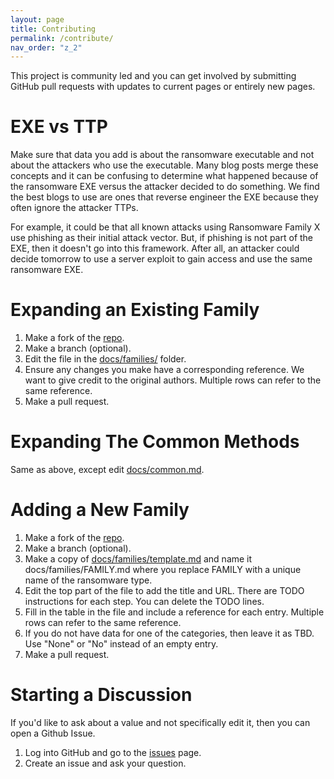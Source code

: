 ```yaml
---
layout: page
title: Contributing
permalink: /contribute/
nav_order: "z_2"
---
```


This project is community led and you can get involved by submitting GitHub pull requests with updates to current pages or entirely new pages. 

# EXE vs TTP

Make sure that data you add is about the ransomware executable and not about the attackers who use the executable. Many blog posts merge these concepts and it can be confusing to determine what happened because of the ransomware EXE versus the attacker decided to do something. We find the best blogs to use are ones that reverse engineer the EXE because they often ignore the attacker TTPs. 

For example, it could be that all known attacks using Ransomware Family X use phishing as their initial attack vector. But, if phishing is not part of the EXE, then it doesn't go into this framework. After all, an attacker could decide tomorrow to use a server exploit to gain access and use the same ransomware EXE. 

# Expanding an Existing Family
1. Make a fork of the [repo](https://github.com/cybertriage/DFIR_Ransomware_Project).
2. Make a branch (optional). 
3. Edit the file in the [docs/families/](https://github.com/cybertriage/DFIR_Ransomware_Project/blob/main/docs/families/) folder.
5. Ensure any changes you make have a corresponding reference. We want to give credit to the original authors. Multiple rows can refer to the same reference. 
6. Make a pull request.

# Expanding The Common Methods
Same as above, except edit [docs/common.md](https://github.com/cybertriage/DFIR_Ransomware_Project/blob/main/docs/common.md). 


# Adding a New Family
1. Make a fork of the [repo](https://github.com/cybertriage/DFIR_Ransomware_Project).
2. Make a branch (optional). 
3. Make a copy of [docs/families/template.md](https://github.com/cybertriage/DFIR_Ransomware_Project/blob/main/docs/families/template.md)  and name it docs/families/FAMILY.md where you replace FAMILY with a unique name of the ransomware type.
4. Edit the top part of the file to add the title and URL. There are TODO instructions for each step. You can delete the TODO lines.
5. Fill in the table in the file and include a reference for each entry. Multiple rows can refer to the same reference. 
6. If you do not have data for one of the categories, then leave it as TBD. Use "None" or "No" instead of an empty entry. 
7. Make a pull request.

# Starting a Discussion
If you'd like to ask about a value and not specifically edit it, then you can open a Github Issue.
1. Log into GitHub and go to the [issues](https://github.com/cybertriage/DFIR_Ransomware_Project/issues) page.
2. Create an issue and ask your question. 
